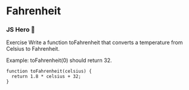 # Fahrenheit

### JS Hero 🥋

Exercise
Write a function toFahrenheit that converts a temperature from Celsius to Fahrenheit.

Example: toFahrenheit(0) should return 32.


    function toFahrenheit(celsius) {
      return 1.8 * celsius + 32;
    }
